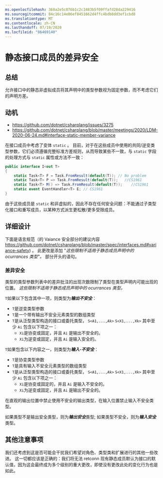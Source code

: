 ```yaml
---
ms.openlocfilehash: 368a2e5c076b1c2c3483b5f09ffafd28da229416
ms.sourcegitcommit: 84c16c14e06ef8451662d4ffc4bdb8dd3ef1cbd8
ms.translationtype: MT
ms.contentlocale: zh-CN
ms.lasthandoff: 07/19/2020
ms.locfileid: "86469140"
---
```

# <a name="variance-safety-for-static-interface-members"></a>静态接口成员的差异安全

## <a name="summary"></a>总结

允许接口中的静态非虚拟成员将其声明中的类型参数视为固定参数，而不考虑它们的声明方差。

## <a name="motivation"></a>动机


- https://github.com/dotnet/csharplang/issues/3275
- https://github.com/dotnet/csharplang/blob/master/meetings/2020/LDM-2020-06-24.md#interface-static-member-variance

在接口成员中考虑了变体 `static` 。 目前，对于在这些成员中使用的共同/逆变类型参数，它们必须遵循完整标准方差规则，从而导致某些不一致，与 `static` 字段的处理方式与 `static` 属性或方法不一致：

```cs
public interface I<out T>
{
    static Task<T> F = Task.FromResult(default(T)); // No problem
    static Task<T> P => Task.FromResult(default(T));   //CS1961
    static Task<T> M() => Task.FromResult(default(T));    //CS1961
    static event EventHandler<T> E; // CS1961
}
```

由于这些成员是 `static` 和非虚拟的，因此不存在任何安全问题：不能通过子类型化接口和重写成员，以某种方式派生更松散/更多受限成员。

## <a name="detailed-design"></a>详细设计

下面是语言规范（的 Vaiance 安全部分的建议内容 https://github.com/dotnet/csharplang/blob/master/spec/interfaces.md#variance-safety) 。
此更改是添加 "*这些限制不适用于静态成员声明中的 ocurrances 类型"。* 部分开头的语句。 

### <a name="variance-safety"></a>差异安全

类型的类型参数列表中的差异批注的出现次数限制了类型在类型声明内可能出现的位置。
*这些限制不适用于静态成员声明中的 ocurrances 类型。*

`T`如果以下包含其中一项，则类型为***输出不安全***：

*  `T`是逆变类型参数
*  `T`是一个带有输出不安全元素类型的数组类型
*  `T`是从泛型类型构造的接口或委托类型， `S<A1,...,Ak>` `S<X1,...,Xk>` 其中至少 `Ai` 包含以下项之一：
   * `Xi`是协变或固定，并且 `Ai` 是输出不安全的。
   * `Xi`为逆变或固定，并且 `Ai` 是输入安全的。
   
`T`如果包含以下内容之一，则类型为***输入-不安全***：

*  `T`是协变类型参数
*  `T`是具有输入不安全元素类型的数组类型
*  `T`是从泛型类型构造的接口或委托类型， `S<A1,...,Ak>` `S<X1,...,Xk>` 其中至少 `Ai` 包含以下项之一：
   * `Xi`是协变或固定的，并且 `Ai` 是输入不安全的。
   * `Xi`为逆变或固定，并且 `Ai` 是输出不安全的。

在直观的输出位置中禁止使用不安全的输出类型，在输入位置禁止输入不安全类型。

如果类型不是输出安全类型，则为***输出安全***类型; 如果类型不安全，则为***输入安全***类型。


## <a name="other-considerations"></a>其他注意事项

我们还考虑到这是否可能会干扰我们希望对角色、类型类和扩展进行的其他一些改进。 这一切都应该是正确的：我们将无法 retconn 现有静态成员默认为接口的默认值，因为这会最终成为多个级别的重大更改，即使没有更改此处的变化行为也是如此。
